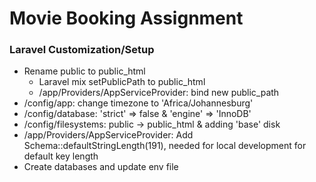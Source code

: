 
# Movie Booking Assignment

### Laravel Customization/Setup
- Rename public to public_html
  - Laravel mix setPublicPath to public_html
  - /app/Providers/AppServiceProvider: bind new public_path
- /config/app: change timezone to 'Africa/Johannesburg'
- /config/database: 'strict' => false & 'engine' => 'InnoDB'
- /config/filesystems: public -> public_html & adding 'base' disk
- /app/Providers/AppServiceProvider: Add Schema::defaultStringLength(191), needed for local development for default key length
- Create databases and update env file
